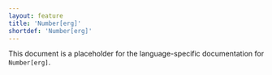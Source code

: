 ```yaml
---
layout: feature
title: 'Number[erg]'
shortdef: 'Number[erg]'
---
```


This document is a placeholder for the language-specific documentation
for `Number[erg]`.
